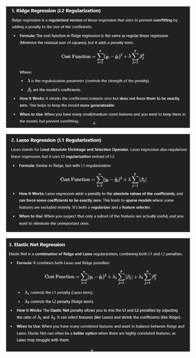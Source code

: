 ![](../../images/image_2025-01-19_213627541.png)

![](../../images/image_2025-01-19_213715189.png)

![](../../images/image_2025-01-19_213753004.png)
